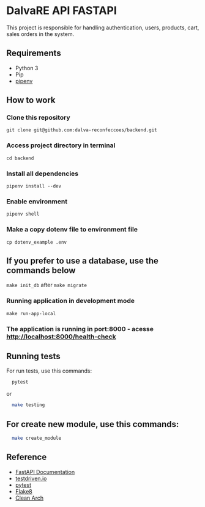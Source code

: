 
# DalvaRE API FASTAPI 

This project is responsible for handling authentication, users, products, cart, sales orders in the system.

## Requirements

 - Python 3 
 - Pip
 - [pipenv](https://pipenv-fork.readthedocs.io/en/latest/basics.html)

## How to work

### Clone this repository
`git clone git@github.com:dalva-reconfeccoes/backend.git`

### Access project directory in terminal
`cd backend`

### Install all dependencies
`pipenv install --dev`

### Enable environment
`pipenv shell`

### Make a copy dotenv file to environment file
`cp dotenv_example .env`

## If you prefer to use a database, use the commands below 
`make init_db` 
after 
`make migrate`

### Running application in development mode
`make run-app-local`

### The application is running in port:8000 - acesse <http://localhost:8000/health-check> 
## Running tests

For run tests, use this commands:

```bash
  pytest 
```
or
```bash
  make testing 
```

## For create new module, use this commands:
```bash
  make create_module 
```

## Reference

 - [FastAPI Documentation](https://fastapi.tiangolo.com/)
 - [testdriven.io](https://testdriven.io/courses/tdd-fastapi/)
 - [pytest](https://docs.pytest.org/en/6.2.x/contents.html)
 - [Flake8](https://flake8.pycqa.org/en/latest/)
 - [Clean Arch](https://blog.cleancoder.com/uncle-bob/2012/08/13/the-clean-architecture.html)
 




